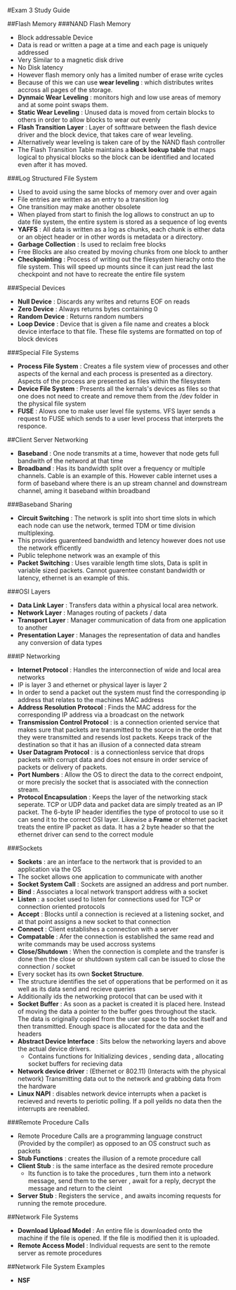#Exam 3 Study Guide

##Flash Memory
###NAND Flash Memory
- Block addressable Device
- Data is read or written a page at a time and each page is uniquely addressed
- Very Similar to a magnetic disk drive
- No Disk latency
- However flash memory only has a limited number of erase write cycles
- Because of this we can use <b>wear leveling</b> : which distributes writes accross all pages of the storage.
- <b>Dynmaic Wear Leveling</b> : monitors high and low use areas of memory and at some point swaps them.
- <b>Static Wear Leveling</b> : Unused data is moved from certain blocks to others in order to allow blocks to wear out evenly
- <b>Flash Transition Layer</b> : Layer of softtware between the flash device driver and the block device, that takes care of wear leveling.
- Alternatively wear leveling is taken care of by the NAND flash controller
- The Flash Transition Table maintains a <b>block lookup table</b> that maps logical to physical blocks so the block can be identified and located even after it has moved.

###Log Structured File System
- Used to avoid using the same blocks of memory over and over again
- File entries are written as an entry to a transition log
- One transition may make another obsolete
- When played from start to finish the log allows to construct an up to date file system, the entire system is stored as a sequence of log events
- <b>YAFFS</b> : All data is written as a log as chunks, each chunk is either data or an object header or in other words is metadata or a directory.
- <b>Garbage Collection</b> : Is used to reclaim free blocks
- Free Blocks are also created by moving chunks from one block to anther
- <b>Checkpointing</b> : Process of writing out the filesystem hierachy onto the file system. This will speed up mounts since it can just read the last checkpoint and not have to recreate the entire file system

###Special Devices
- <b>Null Device</b> : Discards any writes and returns EOF on reads
- <b>Zero Device</b> : Always returns bytes containing 0
- <b>Random Device</b> : Returns random numbers
- <b>Loop Device</b> : Device that is given a file name and creates a block device interface to that file. These file systems are formatted on top of block devices

###Special File Systems
- <b>Process File System</b> : Creates a file system view of processes and other aspects of the kernal and each process is presented as a directory. Aspects of the process are presented as files within the filesystem
- <b>Device File System</b> : Presents all the kernals's devices as files so that one does not need to create and remove them from the /dev folder in the physical file system
- <b>FUSE</b> : Alows one to make user level file systems. VFS layer sends a request to FUSE which sends to a user level process that interprets the responce.

##Client Server Networking
- <b>Baseband</b> : One node transmits at a time, however that node gets full bandwith of the netword at that time
- <b>Broadband</b> : Has its bandwidth split over a frequency or multiple channels. Cable is an example of this. However cable internet uses a form of baseband where there is an up stream channel and downstream channel, aming it baseband within broadband

###Baseband Sharing
- <b>Circuit Switching</b> : The network is split into short time slots in which each node can use the network, termed TDM or time division multiplexing.
- This provides guarenteed bandwidth and letency however does not use the network efficently
- Public telephone network was an example of this
- <b>Packet Switching</b> : Uses varaible length time slots, Data is split in variable sized packets. Cannot guarentee constant bandwidth or latency, ethernet is an example of this.

###OSI Layers
- <b>Data Link Layer</b> : Transfers data within a physical local area network.
- <b>Network Layer</b> : Manages routing of packets / data
- <b>Transport Layer </b> : Manager communication of data from one application to another
- <b>Presentation Layer</b> : Manages the representation of data and handles any conversion of data types

###IP Networking
- <b>Internet Protocol</b> : Handles the interconnection of wide and local area networks
- IP is layer 3 and ethernet or physical layer is layer 2
- In order to send a packet out the system must find the corresponding ip address that relates to the machines MAC address
- <b>Address Resolution Protocol</b> : Finds the MAC address for the corresponding IP address via a broadcast on the network
- <b>Transmission Control Protocol</b> : is a connection oriented service that makes sure that packets are transmitted to the source in the order that they were transmitted and resends lost packets. Keeps track of the destination so that it has an illusion of a connected data stream
- <b>User Datagram Protocol</b> : is a connectionless service that drops packets with corrupt data and does not ensure in order service of packets or delivery of packets.
- <b>Port Numbers</b> : Allow the OS to direct the data to the correct endpoint, or more precisly the socket that is associated with the connection stream.
- <b>Protocol Encapsulation</b> : Keeps the layer of the networking stack seperate. TCP or UDP data and packet data are simply treated as an IP packet. The 6-byte IP header identifies the type of protocol to use so it can send it to the correct OSI layer. Likewise a <b>Frame</b> or ehternet packet treats the entire IP packet as data. It has a 2 byte header so that the ethernet driver can send to the correct module

###Sockets
- <b>Sockets</b> : are an interface to the nertwork that is provided to an application via the OS
- The socket allows one application to communicate with another
- <b>Socket System Call</b> : Sockets are assigned an address and port number.
- <b>Bind</b> : Associates a local network transport address with a socket
- <b>Listen</b> : a socket used to listen for connections used for TCP or connection oriented protocols
- <b>Accept</b> : Blocks until a connection is recieved at a listening socket, and at that point assigns a new socket to that connection
- <b>Connect</b> : Client establishes a connection with a server
- <b>Compatable</b> : Afer the connection is established the same read and write commands may be used accross systems
- <b>Close/Shutdown</b> : When the connection is complete and the transfer is done then the close or shutdown system call can be issued to close the connection / socket
- Every socket has its own <b>Socket Structure</b>.
- The structure identifies the set of opperations that be performed on it as well as its data send and recieve queries
- Additionally ids the networking protocol that can be used with it
- <b>Socket Buffer</b> : As soon as a packet is created it is placed here. Instead of moving the data a pointer to the buffer goes throughout the stack. The data is originally copied from the user space to the socket itself and then transmitted. Enough space is allocated for the data and the headers
- <b>Abstract Device Interface</b> : Sits below the networking layers and above the actual device drivers.
    - Contains functions for Initializing devices , sending data , allocating socket buffers for recieving data
- <b>Network device driver</b> : (Ethernet or 802.11) (Interacts with the physical network) Transmitting data out to the network and grabbing data from the hardware
- <b>Linux NAPI</b> : disables network device interrupts when a packet is recieved and reverts to periotic polling. If a poll yeilds no data then the interrupts are reenabled.

###Remote Procedure Calls
- Remote Procedure Calls are a programming language construct (Provided by the compiler) as opposed to an OS construct such as packets
- <b>Stub Functions</b> : creates the illusion of a remote procedure call
- <b>Client Stub</b> : is the same interface as the desired remote procedure
    - Its function is to take the procedures , turn them into a network message, send them to the server , await for a reply, decrypt the message and return to the cleint
- <b>Server Stub</b> : Registers the service , and awaits incoming requests for running the remote procedure.

##Network File Systems
- <b>Download Upload Model</b> : An entire file is downloaded onto the machine if the file is opened. If the file is modified then it is uploaded.
- <b>Remote Access Model</b> : Individual requests are sent to the remote server as remote procedures

##Network File System Examples
- <b>NSF</b>
